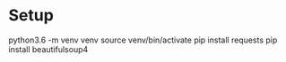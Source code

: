 # Setup
python3.6 -m venv venv
source venv/bin/activate
pip install requests
pip install beautifulsoup4

